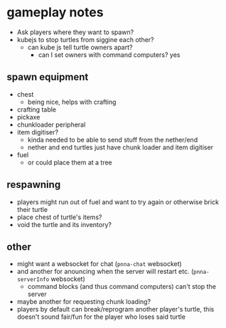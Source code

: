 # gameplay notes

* Ask players where they want to spawn?
* kubejs to stop turtles from siggine each other?
  * can kube js tell turtle owners apart?
    * can I set owners with command computers? yes

## spawn equipment

* chest
  * being nice, helps with crafting
* crafting table
* pickaxe
* chunkloader peripheral
* item digitiser?
  * kinda needed to be able to send stuff from the nether/end
  * nether and end turtles just have chunk loader and item digitiser
* fuel
  * or could place them at a tree

## respawning

* players might run out of fuel and want to try again or otherwise brick their turtle
* place chest of turtle's items?
* void the turtle and its inventory?

## other

* might want a websocket for chat (`pnna-chat` websocket)
* and another for anouncing when the server will restart etc. (`pnna-serverInfo` websocket)
  * command blocks (and thus command computers) can't stop the server
* maybe another for requesting chunk loading?
* players by default can break/reprogram another player's turtle, this doesn't sound fair/fun for the player who loses said turtle
